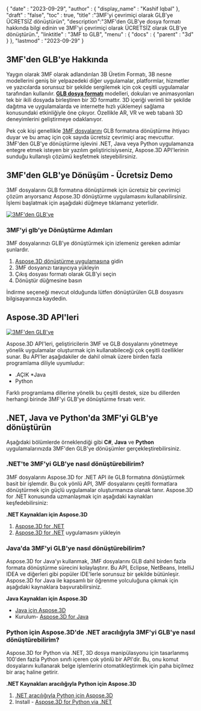 {
  "date" : "2023-09-29",
  "author" : {
    "display_name" : "Kashif Iqbal"
},
  "draft" : "false",
  "toc" : true,
  "title" :"3MF'yi çevrimiçi olarak GLB'ye ÜCRETSİZ dönüştürün",
  "description":"3MF'den GLB'ye dosya formatı hakkında bilgi edinin ve 3MF'yi çevrimiçi olarak ÜCRETSİZ olarak GLB'ye dönüştürün.",
  "linktitle" : "3MF to GLB",
  "menu" : {
    "docs" : {
      "parent" : "3d"
}
},
  "lastmod" : "2023-09-29"
}

## 3MF'den GLB'ye Hakkında

Yaygın olarak 3MF olarak adlandırılan 3B Üretim Formatı, 3B nesne modellerini geniş bir yelpazedeki diğer uygulamalar, platformlar, hizmetler ve yazıcılarda sorunsuz bir şekilde sergilemek için çok çeşitli uygulamalar tarafından kullanılır. **[GLB dosya formatı](/tr/3d/glb/)** modelleri, dokuları ve animasyonları tek bir ikili dosyada birleştiren bir 3D formattır. 3D içeriği verimli bir şekilde dağıtma ve uygulamalarda ve internette hızlı yüklemeyi sağlama konusundaki etkinliğiyle öne çıkıyor. Özellikle AR, VR ve web tabanlı 3D deneyimlerini geliştirmeye odaklanıyor.

Pek çok kişi genellikle [3MF dosyalarını](/tr/3d/3mf/) GLB formatına dönüştürme ihtiyacı duyar ve bu amaç için çok sayıda ücretsiz çevrimiçi araç mevcuttur. 3MF'den GLB'ye dönüştürme işlevini .NET, Java veya Python uygulamanıza entegre etmek isteyen bir yazılım geliştiricisiyseniz, Aspose.3D API'lerinin sunduğu kullanışlı çözümü keşfetmek isteyebilirsiniz.

## 3MF'den GLB'ye Dönüşüm - Ücretsiz Demo

3MF dosyalarını GLB formatına dönüştürmek için ücretsiz bir çevrimiçi çözüm arıyorsanız Aspose.3D dönüştürme uygulamasını kullanabilirsiniz. İşlemi başlatmak için aşağıdaki düğmeye tıklamanız yeterlidir.

[![3MF'den GLB'ye](../3mf-to-glb.png)](https://products.aspose.app/3d/conversion/3mf-to-glb/)

### 3MF'yi glb'ye Dönüştürme Adımları

3MF dosyalarınızı GLB'ye dönüştürmek için izlemeniz gereken adımlar şunlardır.

1. [Aspose.3D dönüştürme uygulamasına](https://products.aspose.app/3d/conversion/3mf-to-glb/) gidin
1. 3MF dosyanızı tarayıcıya yükleyin
1. Çıkış dosyası formatı olarak GLB'yi seçin
1. Dönüştür düğmesine basın

İndirme seçeneği mevcut olduğunda lütfen dönüştürülen GLB dosyasını bilgisayarınıza kaydedin.

## Aspose.3D API'leri

[![3MF'den GLB'ye](../try-aspose-3d.png)](https://products.aspose.com/3d/)

Aspose.3D API'leri, geliştiricilerin 3MF ve GLB dosyalarını yönetmeye yönelik uygulamalar oluşturmak için kullanabileceği çok çeşitli özellikler sunar. Bu API'ler aşağıdakiler de dahil olmak üzere birden fazla programlama diliyle uyumludur:

* .AÇIK
*Java
* Python

Farklı programlama dillerine yönelik bu çeşitli destek, size bu dillerden herhangi birinde 3MF'yi GLB'ye dönüştürme fırsatı verir.

## .NET, Java ve Python'da 3MF'yi GLB'ye dönüştürün

Aşağıdaki bölümlerde örneklendiği gibi **C#**, **Java** ve **Python** uygulamalarınızda 3MF'den GLB'ye dönüşümler gerçekleştirebilirsiniz.

### .NET'te 3MF'yi GLB'ye nasıl dönüştürebilirim?

3MF dosyalarını Aspose.3D for .NET API ile GLB formatına dönüştürmek basit bir işlemdir. Bu çok yönlü API, 3MF dosyalarını çeşitli formatlara dönüştürmek için güçlü uygulamalar oluşturmanıza olanak tanır. Aspose.3D for .NET konusunda uzmanlaşmak için aşağıdaki kaynakları keşfedebilirsiniz:

**.NET Kaynakları için Aspose.3D**

1. [Aspose.3D for .NET](https://products.aspose.com/3d/net/)
1. [Aspose.3D for .NET](https://docs.aspose.com/3d/net/installation/) uygulamasını yükleyin

### Java'da 3MF'yi GLB'ye nasıl dönüştürebilirim?

Aspose.3D for Java'yı kullanmak, 3MF dosyalarını GLB dahil birden fazla formata dönüştürme sürecini kolaylaştırır. Bu API, Eclipse, NetBeans, IntelliJ IDEA ve diğerleri gibi popüler IDE'lerle sorunsuz bir şekilde bütünleşir. Aspose.3D for Java ile kapsamlı bir öğrenme yolculuğuna çıkmak için aşağıdaki kaynaklara başvurabilirsiniz.

**Java Kaynakları için Aspose.3D**

* [Java için Aspose.3D](https://products.aspose.com/3d/java/)
* Kurulum- [Aspose.3D for Java](https://docs.aspose.com/3d/java/installation/)

### Python için Aspose.3D'de .NET aracılığıyla 3MF'yi GLB'ye nasıl dönüştürebilirim?

Aspose.3D for Python via .NET, 3D dosya manipülasyonu için tasarlanmış 100'den fazla Python sınıfı içeren çok yönlü bir API'dir. Bu, onu komut dosyalarını kullanarak belge işlemlerini otomatikleştirmek için paha biçilmez bir araç haline getirir.

**.NET Kaynakları aracılığıyla Python için Aspose.3D**

1. [.NET aracılığıyla Python için Aspose.3D](https://products.aspose.com/3d/python-net/)
1. Install - [Aspose.3D for Python via .NET](https://releases.aspose.com/3d/python-net/)
